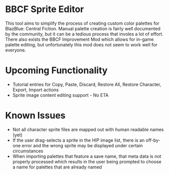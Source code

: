 # BBCF Sprite Editor

This tool aims to simplify the process of creating custom color palettes for BlazBlue: Central Fiction. 
Manual palette creation is fairly well documented by the community, but it can be a tedious process that 
involes a lot of effort. There also exists the BBCF Improvement Mod which allows for in-game palette editing, 
but unfortunately this mod does not seem to work well for everyone.

# Upcoming Functionality

* Tutorial entries for Copy, Paste, Discard, Restore All, Restore Character, Export, Import actions
* Sprite image content editing support - No ETA

# Known Issues

* Not all character sprite files are mapped out with human readable names (yet)
* If the user drag-selects a sprite in the HIP image list, there is an off-by-one error and the wrong sprite 
may be displayed under certain circumstances
* When importing palettes that feature a save name, that meta data is not properly processed which results in the user 
being prompted to choose a name for palettes that are already named
